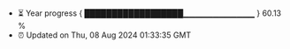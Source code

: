- ⏳ Year progress { ██████████████████▁▁▁▁▁▁▁▁▁▁▁▁ } 60.13 %
- ⏰ Updated on Thu, 08 Aug 2024 01:33:35 GMT

